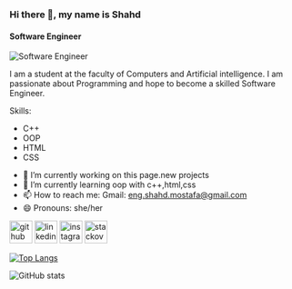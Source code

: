 ### Hi there 👋, my name is Shahd
#### Software Engineer
![Software Engineer](https://i.pinimg.com/564x/0e/94/8b/0e948bdcbcbf38c2494351cfde00d0e0.jpg)

I am a student at the faculty of Computers and Artificial intelligence.
I am passionate about Programming and hope to become a skilled Software Engineer.

Skills: 
* C++
* OOP
* HTML
* CSS


- 🔭 I’m currently working on this page.new projects 
- 🌱 I’m currently learning oop with c++,html,css 
- 📫 How to reach me: Gmail: eng.shahd.mostafa@gmail.com 
- 😄 Pronouns: she/her 

[<img src='https://cdn.jsdelivr.net/npm/simple-icons@3.0.1/icons/github.svg' alt='github' height='40'>](https://github.com/eng-shahd-mostafa)  [<img src='https://cdn.jsdelivr.net/npm/simple-icons@3.0.1/icons/linkedin.svg' alt='linkedin' height='40'>](https://www.linkedin.com/in/https://www.linkedin.com/in/shahd-mostafa-844673318//)  [<img src='https://cdn.jsdelivr.net/npm/simple-icons@3.0.1/icons/instagram.svg' alt='instagram' height='40'>](https://www.instagram.com/https://www.instagram.com/shahdmostafa1717//)  [<img src='https://cdn.jsdelivr.net/npm/simple-icons@3.0.1/icons/stackoverflow.svg' alt='stackoverflow' height='40'>](https://stackoverflow.com/users/https://stackoverflow.com/users/27099839/shahd-mostafa)  

[![Top Langs](https://github-readme-stats.vercel.app/api/top-langs/?username=eng-shahd-mostafa)](https://github.com/anuraghazra/github-readme-stats)

![GitHub stats](https://github-readme-stats.vercel.app/api?username=eng-shahd-mostafa&show_icons=true)  

